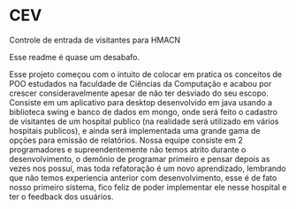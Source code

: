 # CEV
Controle de entrada de visitantes para HMACN

  Esse readme é quase um desabafo.

  Esse projeto começou com o intuito de colocar em pratica os conceitos de POO estudados 
na faculdade de Ciências da Computação e acabou por crescer consideravelmente apesar de 
não ter desviado do seu escopo.
  Consiste em um aplicativo para desktop desenvolvido em java usando a biblioteca swing e
banco de dados em mongo, onde será feito o cadastro de visitantes de um hospital publico
(na realidade será utilizado em vários hospitais publicos), e ainda será implementada uma 
grande gama de opções para emissão de relatórios.
  Nossa equipe consiste em 2 programadores e supreendentemente não temos atrito durante o
desenvolvimento, o demônio de programar primeiro e pensar depois as vezes nos possuí, mas
toda refatoração é um novo aprendizado, lembrando que não temos experiencia anterior com
desenvolvimento, esse é de fato nosso primeiro sistema, fico feliz de poder implementar 
ele nesse hospital e ter o feedback dos usuários.
